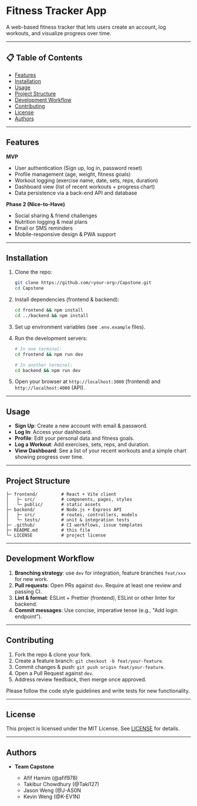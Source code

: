 # Fitness Tracker App

A web-based fitness tracker that lets users create an account, log workouts, and visualize progress over time.

---

## 📋 Table of Contents

* [Features](#features)
* [Installation](#installation)
* [Usage](#usage)
* [Project Structure](#project-structure)
* [Development Workflow](#development-workflow)
* [Contributing](#contributing)
* [License](#license)
* [Authors](#authors)

---

## Features

**MVP**

* User authentication (Sign up, log in, password reset)
* Profile management (age, weight, fitness goals)
* Workout logging (exercise name, date, sets, reps, duration)
* Dashboard view (list of recent workouts + progress chart)
* Data persistence via a back-end API and database

**Phase 2 (Nice-to-Have)**

* Social sharing & friend challenges
* Nutrition logging & meal plans
* Email or SMS reminders
* Mobile-responsive design & PWA support

---

## Installation

1. Clone the repo:

   ```bash
   git clone https://github.com/<your-org>/Capstone.git
   cd Capstone
   ```
2. Install dependencies (frontend & backend):

   ```bash
   cd frontend && npm install
   cd ../backend && npm install
   ```
3. Set up environment variables (see `.env.example` files).
4. Run the development servers:

   ```bash
   # In one terminal:
   cd frontend && npm run dev

   # In another terminal:
   cd backend && npm run dev
   ```
5. Open your browser at `http://localhost:3000` (frontend) and `http://localhost:4000` (API).

---

## Usage

* **Sign Up**: Create a new account with email & password.
* **Log In**: Access your dashboard.
* **Profile**: Edit your personal data and fitness goals.
* **Log a Workout**: Add exercises, sets, reps, and duration.
* **View Dashboard**: See a list of your recent workouts and a simple chart showing progress over time.

---

## Project Structure

```
├─ frontend/         # React + Vite client
│   ├─ src/          # components, pages, styles
│   └─ public/       # static assets
├─ backend/          # Node.js + Express API
│   ├─ src/          # routes, controllers, models
│   └─ tests/        # unit & integration tests
├─ .github/          # CI workflows, issue templates
├─ README.md         # this file
└─ LICENSE           # project license
```

---

## Development Workflow

1. **Branching strategy**: use `dev` for integration, feature branches `feat/xxx` for new work.
2. **Pull requests**: Open PRs against `dev`. Require at least one review and passing CI.
3. **Lint & format**: ESLint + Prettier (frontend), ESLint or other linter for backend.
4. **Commit messages**: Use concise, imperative tense (e.g., "Add login endpoint").

---

## Contributing

1. Fork the repo & clone your fork.
2. Create a feature branch: `git checkout -b feat/your-feature`.
3. Commit changes & push: `git push origin feat/your-feature`.
4. Open a Pull Request against `dev`.
5. Address review feedback, then merge once approved.

Please follow the code style guidelines and write tests for new functionality.

---

## License

This project is licensed under the MIT License. See [LICENSE](LICENSE) for details.

---

## Authors

* **Team Capstone**

  * Afif Hamim (@afif978)
  * Takibur Chowdhury (@Taki127)
  * Jason Weng (@J-AS0N
  * Kevin Weng (@K-EV1N)

